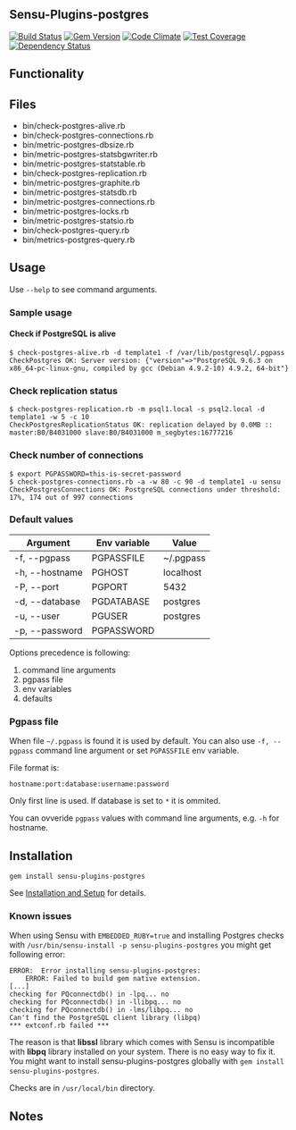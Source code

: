 ## Sensu-Plugins-postgres

[![Build Status](https://travis-ci.org/sensu-plugins/sensu-plugins-postgres.svg?branch=master)](https://travis-ci.org/sensu-plugins/sensu-plugins-postgres)
[![Gem Version](https://badge.fury.io/rb/sensu-plugins-postgres.svg)](http://badge.fury.io/rb/sensu-plugins-postgres)
[![Code Climate](https://codeclimate.com/github/sensu-plugins/sensu-plugins-postgres/badges/gpa.svg)](https://codeclimate.com/github/sensu-plugins/sensu-plugins-postgres)
[![Test Coverage](https://codeclimate.com/github/sensu-plugins/sensu-plugins-postgres/badges/coverage.svg)](https://codeclimate.com/github/sensu-plugins/sensu-plugins-postgres)
[![Dependency Status](https://gemnasium.com/sensu-plugins/sensu-plugins-postgres.svg)](https://gemnasium.com/sensu-plugins/sensu-plugins-postgres)

## Functionality

## Files
 * bin/check-postgres-alive.rb
 * bin/check-postgres-connections.rb
 * bin/metric-postgres-dbsize.rb
 * bin/metric-postgres-statsbgwriter.rb
 * bin/metric-postgres-statstable.rb
 * bin/check-postgres-replication.rb
 * bin/metric-postgres-graphite.rb
 * bin/metric-postgres-statsdb.rb
 * bin/metric-postgres-connections.rb
 * bin/metric-postgres-locks.rb
 * bin/metric-postgres-statsio.rb
 * bin/check-postgres-query.rb
 * bin/metrics-postgres-query.rb

## Usage

Use `--help` to see command arguments.

### Sample usage

#### Check if PostgreSQL is alive
```
$ check-postgres-alive.rb -d template1 -f /var/lib/postgresql/.pgpass
CheckPostgres OK: Server version: {"version"=>"PostgreSQL 9.6.3 on x86_64-pc-linux-gnu, compiled by gcc (Debian 4.9.2-10) 4.9.2, 64-bit"}
```

### Check replication status
```
$ check-postgres-replication.rb -m psql1.local -s psql2.local -d template1 -w 5 -c 10
CheckPostgresReplicationStatus OK: replication delayed by 0.0MB :: master:B0/B4031000 slave:B0/B4031000 m_segbytes:16777216
```

### Check number of connections
```
$ export PGPASSWORD=this-is-secret-password
$ check-postgres-connections.rb -a -w 80 -c 90 -d template1 -u sensu
CheckPostgresConnections OK: PostgreSQL connections under threshold: 17%, 174 out of 997 connections
```

### Default values

| Argument       | Env variable | Value     |
|----------------|--------------|-----------|
| -f, --pgpass   | PGPASSFILE   | ~/.pgpass |
| -h, --hostname | PGHOST       | localhost |
| -P, --port     | PGPORT       | 5432      |
| -d, --database | PGDATABASE   | postgres  |
| -u, --user     | PGUSER       | postgres  |
| -p, --password | PGPASSWORD   |           |

Options precedence is following:
1. command line arguments
1. pgpass file
1. env variables
1. defaults

### Pgpass file

When file `~/.pgpass` is found it is used by default. You can also use `-f, --pgpass` command line argument or set `PGPASSFILE` env variable.

File format is:

```
hostname:port:database:username:password
```

Only first line is used. If database is set to `*` it is ommited.

You can ovveride `pgpass` values with command line arguments, e.g. `-h` for hostname.

## Installation

```
gem install sensu-plugins-postgres
```

See [Installation and Setup](http://sensu-plugins.io/docs/installation_instructions.html) for details.

### Known issues

When using Sensu with `EMBEDDED_RUBY=true` and installing Postgres checks with `/usr/bin/sensu-install -p sensu-plugins-postgres` you might get following error:

```
ERROR:  Error installing sensu-plugins-postgres:
	ERROR: Failed to build gem native extension.
[...]
checking for PQconnectdb() in -lpq... no
checking for PQconnectdb() in -llibpq... no
checking for PQconnectdb() in -lms/libpq... no
Can't find the PostgreSQL client library (libpq)
*** extconf.rb failed ***
```

The reason is that **libssl** library which comes with Sensu is incompatible with **libpq** library installed on your system. There is no easy way to fix it. You might want to install sensu-plugins-postgres globally with `gem install sensu-plugins-postgres`.

Checks are in `/usr/local/bin` directory.

## Notes
